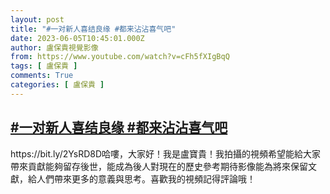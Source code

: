 ```yaml
---
layout: post
title: "#一对新人喜结良缘 #都来沾沾喜气吧"
date: 2023-06-05T10:45:01.000Z
author: 盧保貴視覺影像
from: https://www.youtube.com/watch?v=cFh5fXIgBqQ
tags: [ 盧保貴 ]
comments: True
categories: [ 盧保貴 ]
---
```

<!--1685961901000-->
[#一对新人喜结良缘 #都来沾沾喜气吧](https://www.youtube.com/watch?v=cFh5fXIgBqQ)
------

<div>
https://bit.ly/2YsRD8D哈嘍，大家好！我是盧寶貴！我拍攝的視頻希望能給大家帶來貢獻能夠留存後世，能成為後人對現在的歷史參考期待影像能為將來保留文獻，給人們帶來更多的意義與思考。喜歡我的視頻記得評論哦！
</div>
